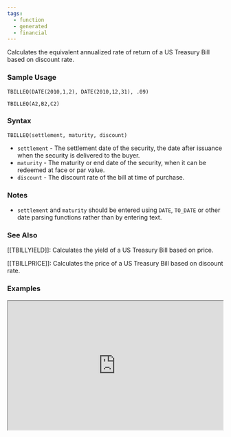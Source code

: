 ```yaml
---
tags:
  - function
  - generated
  - financial
---
```


Calculates the equivalent annualized rate of return of a US Treasury Bill based on discount rate.

### Sample Usage

`TBILLEQ(DATE(2010,1,2), DATE(2010,12,31), .09)`

`TBILLEQ(A2,B2,C2)`

### Syntax

`TBILLEQ(settlement, maturity, discount)`

* `settlement` - The settlement date of the security, the date after issuance when the security is delivered to the buyer.
* `maturity` - The maturity or end date of the security, when it can be redeemed at face or par value.
* `discount` - The discount rate of the bill at time of purchase.

### Notes

* `settlement` and `maturity` should be entered using `DATE`, `TO_DATE` or other date parsing functions rather than by entering text.

### See Also

[[TBILLYIELD]]: Calculates the yield of a US Treasury Bill based on price.

[[TBILLPRICE]]: Calculates the price of a US Treasury Bill based on discount rate.

### Examples

<iframe height="300" src="https://docs.google.com/spreadsheet/pub?key=0As3tAuweYU9QdFlHay1xOWk3aVRYSnJqSmRNamhhLXc&amp;output=html" width="500"></iframe>